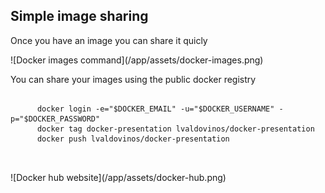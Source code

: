 ## Simple image sharing
<section>
  <p>Once you have an image you can share it quicly</p>
  ![Docker images command](/app/assets/docker-images.png)
  <p>You can share your images using the public docker registry</p>
  <pre>
    <code data-trim>
      docker login -e="$DOCKER_EMAIL" -u="$DOCKER_USERNAME" -p="$DOCKER_PASSWORD"
      docker tag docker-presentation lvaldovinos/docker-presentation
      docker push lvaldovinos/docker-presentation
    </code>
  </pre>
</section>
<section>
  ![Docker hub website](/app/assets/docker-hub.png)
</section>

